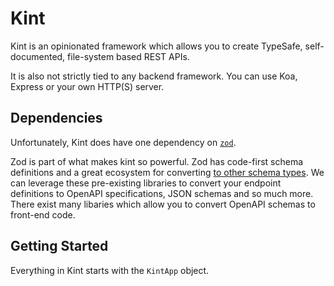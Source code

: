 # Kint

Kint is an opinionated framework which allows you to create TypeSafe, self-documented, file-system based REST APIs.

It is also not strictly tied to any backend framework. You can use Koa, Express or your own HTTP(S) server.

## Dependencies

Unfortunately, Kint does have one dependency on [`zod`](https://zod.dev/).

Zod is part of what makes kint so powerful. Zod has code-first schema definitions and a great ecosystem for converting [to other schema types](https://github.com/colinhacks/zod?tab=readme-ov-file#zod-to-x). We can leverage these pre-existing libraries to convert your endpoint definitions to OpenAPI specifications, JSON schemas and so much more. There exist many libaries which allow you to convert OpenAPI schemas to front-end code.

## Getting Started

Everything in Kint starts with the `KintApp` object.
